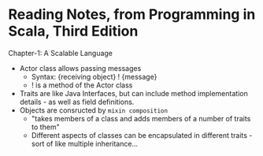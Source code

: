 
Reading Notes, from Programming in Scala, Third Edition
====

Chapter-1: A Scalable Language
* Actor class allows passing messages
	* Syntax: {receiving object} ! {message}
	* ! is a method of the Actor class
* Traits are like Java Interfaces, but can include method implementation details - as well as field definitions.
* Objects are consructed by ```mixin composition```
	* "takes members of a class and adds members of a number of traits to them"
	* Different aspects of classes can be encapsulated in different traits - sort of like multiple inheritance...


	
	